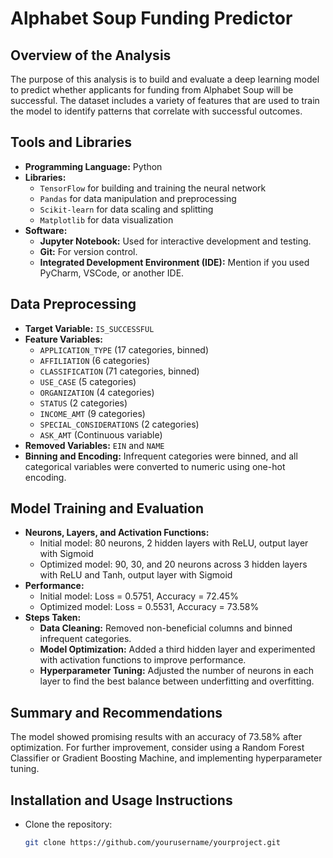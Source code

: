 
# Alphabet Soup Funding Predictor

## Overview of the Analysis
The purpose of this analysis is to build and evaluate a deep learning model to predict whether applicants for funding from Alphabet Soup will be successful. The dataset includes a variety of features that are used to train the model to identify patterns that correlate with successful outcomes.

## Tools and Libraries
- **Programming Language:** Python
- **Libraries:**
  - `TensorFlow` for building and training the neural network
  - `Pandas` for data manipulation and preprocessing
  - `Scikit-learn` for data scaling and splitting
  - `Matplotlib` for data visualization
- **Software:**
  - **Jupyter Notebook:** Used for interactive development and testing.
  - **Git:** For version control.
  - **Integrated Development Environment (IDE):** Mention if you used PyCharm, VSCode, or another IDE.

## Data Preprocessing
- **Target Variable:** `IS_SUCCESSFUL`
- **Feature Variables:**
  - `APPLICATION_TYPE` (17 categories, binned)
  - `AFFILIATION` (6 categories)
  - `CLASSIFICATION` (71 categories, binned)
  - `USE_CASE` (5 categories)
  - `ORGANIZATION` (4 categories)
  - `STATUS` (2 categories)
  - `INCOME_AMT` (9 categories)
  - `SPECIAL_CONSIDERATIONS` (2 categories)
  - `ASK_AMT` (Continuous variable)
- **Removed Variables:** `EIN` and `NAME`
- **Binning and Encoding:** Infrequent categories were binned, and all categorical variables were converted to numeric using one-hot encoding.

## Model Training and Evaluation
- **Neurons, Layers, and Activation Functions:**
  - Initial model: 80 neurons, 2 hidden layers with ReLU, output layer with Sigmoid
  - Optimized model: 90, 30, and 20 neurons across 3 hidden layers with ReLU and Tanh, output layer with Sigmoid
- **Performance:**
  - Initial model: Loss = 0.5751, Accuracy = 72.45%
  - Optimized model: Loss = 0.5531, Accuracy = 73.58%
- **Steps Taken:**
  - **Data Cleaning:** Removed non-beneficial columns and binned infrequent categories.
  - **Model Optimization:** Added a third hidden layer and experimented with activation functions to improve performance.
  - **Hyperparameter Tuning:** Adjusted the number of neurons in each layer to find the best balance between underfitting and overfitting.

## Summary and Recommendations
The model showed promising results with an accuracy of 73.58% after optimization. For further improvement, consider using a Random Forest Classifier or Gradient Boosting Machine, and implementing hyperparameter tuning.

## Installation and Usage Instructions
- Clone the repository:
  ```bash
  git clone https://github.com/yourusername/yourproject.git
